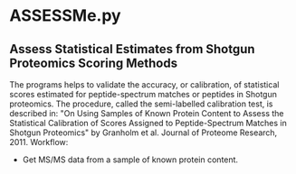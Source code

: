 ASSESSMe.py
===============================================
Assess Statistical Estimates from Shotgun Proteomics Scoring Methods
-----------------------------------------------
The programs helps to validate the accuracy, or calibration, of statistical scores estimated for peptide-spectrum matches or peptides in Shotgun proteomics. The procedure, called the semi-labelled calibration test, is described in:  "On Using Samples of Known Protein Content to Assess the Statistical Calibration of Scores Assigned to Peptide-Spectrum Matches in Shotgun Proteomics" by Granholm et al. Journal of Proteome Research, 2011.
Workflow:
- Get MS/MS data from a sample of known protein content.
